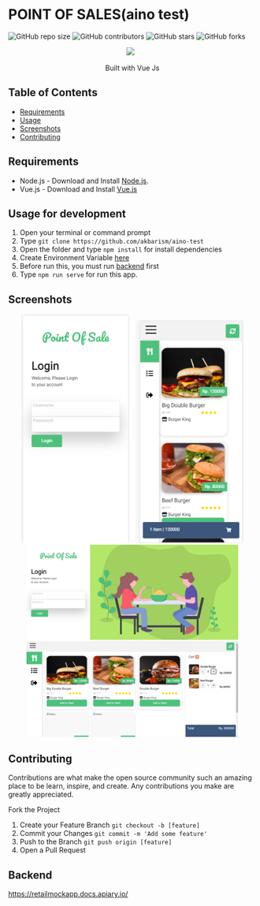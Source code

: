 # POINT OF SALES(aino test)

![GitHub repo size](https://img.shields.io/github/repo-size/akbarism/aino-test)
![GitHub contributors](https://img.shields.io/github/contributors/akbarism/aino-test)
![GitHub stars](https://img.shields.io/github/stars/akbarism/aino-test)
![GitHub forks](https://img.shields.io/github/forks/akbarism/aino-test?style=social)

<p align="center">
  <img height="100" src="https://vuejs.org/images/logo.png"> &nbsp
</p>
<p align="center">
  Built with Vue Js
</p>

## Table of Contents

- [Requirements](#requirements)
- [Usage](#usage-for-development)
- [Screenshots](#screenshots)
- [Contributing](#contributing)

## Requirements

- Node.js - Download and Install [Node.js](https://nodejs.org/en/).
- Vue.js - Download and Install [Vue.js](https://vuejs.org/v2/guide/)

## Usage for development

1. Open your terminal or command prompt
2. Type `git clone https://github.com/akbarism/aino-test`
3. Open the folder and type `npm install` for install dependencies
4. Create Environment Variable [here](#create-environment-variable)
5. Before run this, you must run [backend](#related-project-backend) first
6. Type `npm run serve` for run this app.


## Screenshots


<div align="center" margin-bottom="10px">
    <img width="220" src="https://raw.githubusercontent.com/akbarism/aino-test/master/src/screenshoot/login-res.png"> &nbsp
    <img width="220" src="https://raw.githubusercontent.com/akbarism/aino-test/master/src/screenshoot/home-res.png"> 
</div>
<div align="center" margin-bottom="10px">
    <img width="430" src="https://raw.githubusercontent.com/akbarism/aino-test/master/src/screenshoot/aino-login.png">
</div>
<div align="center" margin-bottom="10px">
    <img width="430" src="https://raw.githubusercontent.com/akbarism/aino-test/master/src/screenshoot/aino-home.png">
</div>

## Contributing

Contributions are what make the open source community such an amazing place to be learn, inspire, and create. Any contributions you make are greatly appreciated.

Fork the Project
1. Create your Feature Branch  ```git checkout -b [feature]```
2. Commit your Changes ```git commit -m 'Add some feature'```
3. Push to the Branch ```git push origin [feature]```
4. Open a Pull Request

## Backend


https://retailmockapp.docs.apiary.io/
